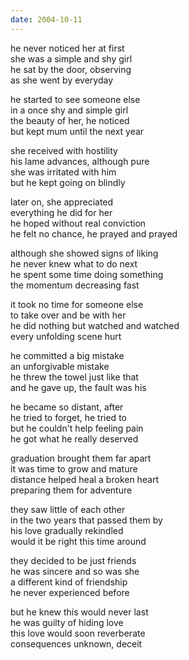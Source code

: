 ```yaml
---
date: 2004-10-11
---
```


he never noticed her at first  
she was a simple and shy girl  
he sat by the door, observing  
as she went by everyday

he started to see someone else  
in a once shy and simple girl  
the beauty of her, he noticed  
but kept mum until the next year

she received with hostility  
his lame advances, although pure  
she was irritated with him  
but he kept going on blindly

later on, she appreciated  
everything he did for her  
he hoped without real conviction  
he felt no chance, he prayed and prayed

although she showed signs of liking  
he never knew what to do next  
he spent some time doing something  
the momentum decreasing fast

it took no time for someone else  
to take over and be with her  
he did nothing but watched and watched  
every unfolding scene hurt

he committed a big mistake  
an unforgivable mistake  
he threw the towel just like that  
and he gave up, the fault was his

he became so distant, after  
he tried to forget, he tried to  
but he couldn't help feeling pain  
he got what he really deserved

graduation brought them far apart  
it was time to grow and mature  
distance helped heal a broken heart  
preparing them for adventure

they saw little of each other  
in the two years that passed them by  
his love gradually rekindled  
would it be right this time around

they decided to be just friends  
he was sincere and so was she  
a different kind of friendship  
he never experienced before

but he knew this would never last  
he was guilty of hiding love  
this love would soon reverberate  
consequences unknown, deceit
